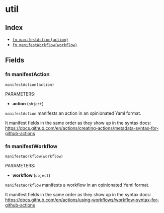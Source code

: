 # util



## Index

* [`fn manifestAction(action)`](#fn-manifestaction)
* [`fn manifestWorkflow(workflow)`](#fn-manifestworkflow)

## Fields

### fn manifestAction

```jsonnet
manifestAction(action)
```

PARAMETERS:

* **action** (`object`)

`manifestAction` manifests an action in an opinionated Yaml format.

It manifest fields in the same order as they show up in the syntax docs:
https://docs.github.com/en/actions/creating-actions/metadata-syntax-for-github-actions

### fn manifestWorkflow

```jsonnet
manifestWorkflow(workflow)
```

PARAMETERS:

* **workflow** (`object`)

`manifestWorkflow` manifests a workflow in an opinionated Yaml format.

It manifest fields in the same order as they show up in the syntax docs:
https://docs.github.com/en/actions/using-workflows/workflow-syntax-for-github-actions
